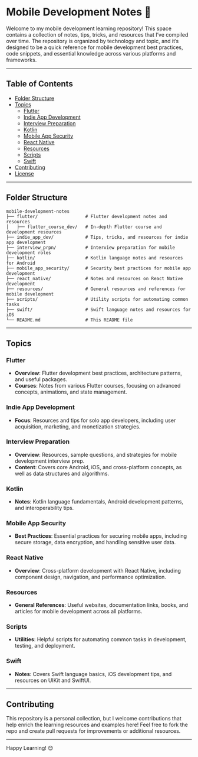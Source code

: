 # Mobile Development Notes 📱

Welcome to my mobile development learning repository! This space contains a collection of notes, tips, tricks, and resources that I’ve compiled over time. The repository is organized by technology and topic, and it’s designed to be a quick reference for mobile development best practices, code snippets, and essential knowledge across various platforms and frameworks.

---

## Table of Contents
- [Folder Structure](#folder-structure)
- [Topics](#topics)
    - [Flutter](#flutter)
    - [Indie App Development](#indie-app-development)
    - [Interview Preparation](#interview-preparation)
    - [Kotlin](#kotlin)
    - [Mobile App Security](#mobile-app-security)
    - [React Native](#react-native)
    - [Resources](#resources)
    - [Scripts](#scripts)
    - [Swift](#swift)
- [Contributing](#contributing)
- [License](#license)

---

## Folder Structure

```
mobile-development-notes
├── flutter/                  # Flutter development notes and resources
│   ├── flutter_course_dev/   # In-depth Flutter course and development resources
├── indie_app_dev/            # Tips, tricks, and resources for indie app development
├── interview_prpn/           # Interview preparation for mobile development roles
├── kotlin/                   # Kotlin language notes and resources for Android
├── mobile_app_security/      # Security best practices for mobile app development
├── react_native/             # Notes and resources on React Native development
├── resources/                # General resources and references for mobile development
├── scripts/                  # Utility scripts for automating common tasks
├── swift/                    # Swift language notes and resources for iOS
└── README.md                 # This README file
```

---

## Topics

### Flutter
- **Overview**: Flutter development best practices, architecture patterns, and useful packages.
- **Courses**: Notes from various Flutter courses, focusing on advanced concepts, animations, and state management.

### Indie App Development
- **Focus**: Resources and tips for solo app developers, including user acquisition, marketing, and monetization strategies.

### Interview Preparation
- **Overview**: Resources, sample questions, and strategies for mobile development interview prep.
- **Content**: Covers core Android, iOS, and cross-platform concepts, as well as data structures and algorithms.

### Kotlin
- **Notes**: Kotlin language fundamentals, Android development patterns, and interoperability tips.

### Mobile App Security
- **Best Practices**: Essential practices for securing mobile apps, including secure storage, data encryption, and handling sensitive user data.

### React Native
- **Overview**: Cross-platform development with React Native, including component design, navigation, and performance optimization.

### Resources
- **General References**: Useful websites, documentation links, books, and articles for mobile development across all platforms.

### Scripts
- **Utilities**: Helpful scripts for automating common tasks in development, testing, and deployment.

### Swift
- **Notes**: Covers Swift language basics, iOS development tips, and resources on UIKit and SwiftUI.

---

## Contributing

This repository is a personal collection, but I welcome contributions that help enrich the learning resources and examples here! Feel free to fork the repo and create pull requests for improvements or additional resources.

---

Happy Learning! 😊
